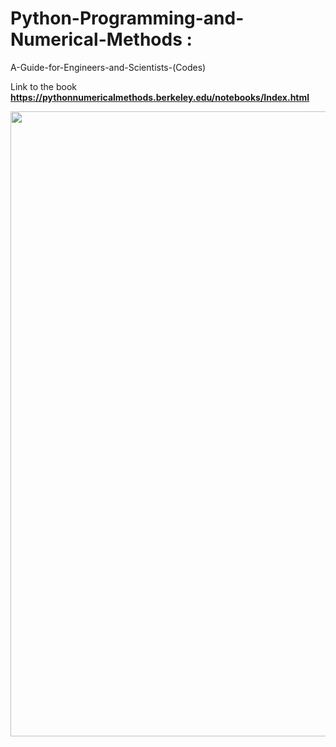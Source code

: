 # Python-Programming-and-Numerical-Methods : 
A-Guide-for-Engineers-and-Scientists-(Codes)

Link to the book **https://pythonnumericalmethods.berkeley.edu/notebooks/Index.html**

<img width="1000" src="https://m.media-amazon.com/images/I/615pplv-ZLL.jpg">

